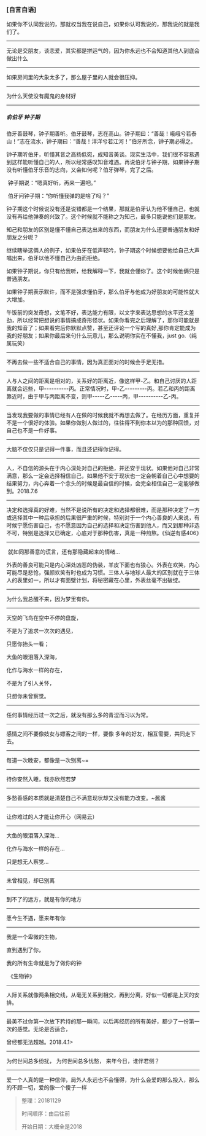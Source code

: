 ###  [自言自语]

如果你不认同我说的，那就权当我在说自己，如果你认可我说的，那我说的就是我们了。

---

无论是交朋友，谈恋爱，其实都是拼运气的，因为你永远也不会知道其他人到底会做出什么

---

如果房间里的大象太多了，那么屋子里的人就会很压抑。

---

为什么天使没有魔鬼的身材好

---

##### 俞伯牙 钟子期

​	伯牙善鼓琴，钟子期善听。伯牙鼓琴，志在高山。钟子期曰：“善哉！峨峨兮若泰山！”志在流水，钟子期曰：“善哉！洋洋兮若江河！”伯牙所念，钟子期必得之。

​	钟子期听伯牙，听懂其音之高扬低宛，成知音美谈。现实生活中，我们很不容易遇到这样能听懂自己的人，所以经常感叹知音难遇。再说伯牙与钟子期，如果钟子期没有听懂伯牙乐音的志向，又会如何呢？伯牙弹琴，完了之后。

​	钟子期说：“嗯真好听，再来一遍吧。” 

​	伯牙问钟子期：“你听懂我弹的是啥了吗？”  

​	钟子期这个时候说没有还是说错都是一个结果，那就是伯牙认为他不懂自己，也就没有再给他弹奏的兴致了。这个时候就不能称之为知己，最多只能说他们是朋友。

​	知己和朋友的区别是懂不懂自己表达出来的东西，而朋友为什么还要普通朋友和好朋友之分呢？

​	继续瞎举这俩人的例子，如果伯牙在低声轻吟，钟子期这个时候想要他给自己大声唱出来，伯牙以他不懂自己为由而拒绝。

​	如果钟子期说，你只有给我听，给我解释一下，我就会懂你了。这个时候他俩只是普通朋友。

​	如果钟子期表示默许，而不是强求懂伯牙，那么伯牙与他成为好朋友的可能性就大大增加。

​	午饭前的突发奇想，文笔不好，表达能力有限，以文字来表达思想的水平还太差劲，所以经常把想说的事情搞成奇形怪状。如果你看完之后理解了，那你可能就是我的知音了；如果看完后你默默点赞，甚至还评论一个写的真好,那你肯定能成为我的好朋友；如果你最后来句什么玩意儿，那么说明你实在不懂我，just go.（纯属玩笑）

---

不再去做一些不适合自己的事情，因为真正面对的时候会手足无措。

---

​	人与人之间的距离是相对的，关系好的距离近，像这样甲-乙。和自己讨厌的人距离就会远些，甲----------丙。正常情况时，甲-乙---------丙。若乙和丙的距离靠近时，由于甲与丙距离不变，则甲-----乙-----丙，甲----------乙-丙。

---

​	当发现我要做的事情已经有人在做的时候我就不再想去做了。在经历方面，重复并不是一个很好的体验。如果你做别人做过的，往往得不到你本以为的那种回馈，对自己也不是一件好事。

---

大脑不仅仅只是记得一件事，而且还记得你记得。

---

​	人，不自信的源头在于内心深处对自己的拒绝，并还安于现状。如果他对自己非常满意，那么一定会选择相信自己，如果他不安于现状也一定会朝着自己心中想要的结果努力，内心奔着一个念头的时候是最自信的时候，会完全相信自己一定能够做到。2018.7.6

---

​	决定和选择真的好难，当然不是说所有的决定和选择都很难，而是那种决定了一方或选择其中一种后承担的后果很严重的时候，特别对于一个内心善良的人来说，有时候宁愿伤害自己，也不愿意因为自己的选择和决定伤害到他人，而又到那种非选不可，特别是选择又已确定，心底对于那种伤害，真是一种煎熬。《仙逆有感406》

---

​	就如同那善意的谎言，还有那隐藏起来的情绪…

​	外表的善良可能只是内心深处凶恶的伪装，羊皮下面也有狼心。外表在欢笑，内心可能尽是悲怆，强颜欢笑有时也成为习惯。三体人与地球人最大的区别就在于三体人的表里如一，所以才有面壁计划，将秘密藏在心里，外表丝毫不出破绽。

---

为什么我总醒不来，因为梦里有你。

---

天空的飞鸟在空中不停的盘旋，

不是为了追求一次次的遇见，

只愿你抬头一看；

大鱼的眼泪落入深海，

化作与海水一样的存在，

不是为了引人关怀，

只想你未曾察觉。

---

任何事情经历过一次之后，就没有那么多的青涩而习以为常。

---

感情之间不要像妓女与嫖客之间的一样，要像       多年的好友，相互需要，共同走下去。

---

每道一次晚安，都像是一次别离~=

---

待你安然入睡，我亦欣然若梦

---

多愁善感的本质就是清楚自己不满意现状却又没有能力改变。~酱酱

---

让你难过的人才能让你开心（网易云）

---

大鱼的眼泪落入深海…

化作与海水一样的存在…

只是想无人察觉…

---

未曾相见，却已别离

---

到不了的远方，就是有你的地方

---

愿今生不遇，愿来年有你

---

  我是一个卑微的生物，

  直到遇到了你，

  我的所有生命就是为了做你的钟

​								《生物钟》

---

​	人际关系就像两条相交线，从毫无关系到相交，再到分离，好似一切都是上天的安排。

---

​	最美不过你第一次放下矜持的那一瞬间，以后再经历的所有美好，都少了一份第一次的感觉。无论是否适合，

曾经都无法超越。2018.4.1>

---

为何世间总多纷扰，
为何世间总多忧愁，
来年今日，谁伴君侧？

---

​	爱一个人真的是一种信仰，局外人永远也不会懂得，为什么会爱的那么投入，那么的不顾一切，爱的像一个傻子一样





> 整理：20181129
>
> 时间顺序：由后往前
>
> 开始日期：大概全是2018